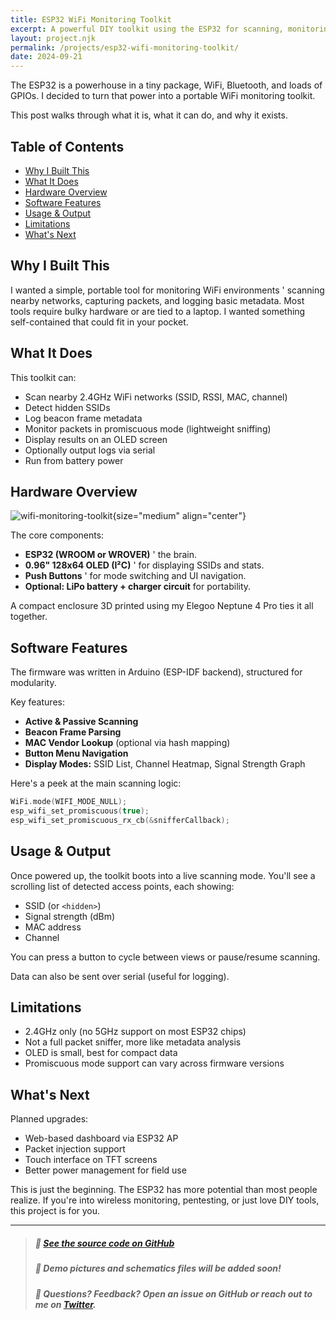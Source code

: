 ```yaml
---
title: ESP32 WiFi Monitoring Toolkit
excerpt: A powerful DIY toolkit using the ESP32 for scanning, monitoring, and analyzing WiFi networks, all from a tiny board.
layout: project.njk
permalink: /projects/esp32-wifi-monitoring-toolkit/
date: 2024-09-21
---
```


The ESP32 is a powerhouse in a tiny package, WiFi, Bluetooth, and loads of GPIOs. I decided to turn that power into a portable WiFi monitoring toolkit.

This post walks through what it is, what it can do, and why it exists.

## Table of Contents

- [Why I Built This](#why-i-built-this)
- [What It Does](#what-it-does)
- [Hardware Overview](#hardware-overview)
- [Software Features](#software-features)
- [Usage & Output](#usage--output)
- [Limitations](#limitations)
- [What's Next](#whats-next)

## Why I Built This

I wanted a simple, portable tool for monitoring WiFi environments ' scanning nearby networks, capturing packets, and logging basic metadata. Most tools require bulky hardware or are tied to a laptop. I wanted something self-contained that could fit in your pocket.

## What It Does

This toolkit can:

- Scan nearby 2.4GHz WiFi networks (SSID, RSSI, MAC, channel)
- Detect hidden SSIDs
- Log beacon frame metadata
- Monitor packets in promiscuous mode (lightweight sniffing)
- Display results on an OLED screen
- Optionally output logs via serial
- Run from battery power

## Hardware Overview

![wifi-monitoring-toolkit](/default.jpg){size="medium" align="center"}

The core components:

- **ESP32 (WROOM or WROVER)** ' the brain.
- **0.96" 128x64 OLED (I²C)** ' for displaying SSIDs and stats.
- **Push Buttons** ' for mode switching and UI navigation.
- **Optional: LiPo battery + charger circuit** for portability.

A compact enclosure 3D printed using my Elegoo Neptune 4 Pro ties it all together.

## Software Features

The firmware was written in Arduino (ESP-IDF backend), structured for modularity.

Key features:

- **Active & Passive Scanning**
- **Beacon Frame Parsing**
- **MAC Vendor Lookup** (optional via hash mapping)
- **Button Menu Navigation**
- **Display Modes:** SSID List, Channel Heatmap, Signal Strength Graph

Here's a peek at the main scanning logic:

```cpp
WiFi.mode(WIFI_MODE_NULL);
esp_wifi_set_promiscuous(true);
esp_wifi_set_promiscuous_rx_cb(&snifferCallback);
````

## Usage & Output

Once powered up, the toolkit boots into a live scanning mode. You'll see a scrolling list of detected access points, each showing:

* SSID (or `<hidden>`)
* Signal strength (dBm)
* MAC address
* Channel

You can press a button to cycle between views or pause/resume scanning.

Data can also be sent over serial (useful for logging).

## Limitations

* 2.4GHz only (no 5GHz support on most ESP32 chips)
* Not a full packet sniffer, more like metadata analysis
* OLED is small, best for compact data
* Promiscuous mode support can vary across firmware versions

## What's Next

Planned upgrades:

* Web-based dashboard via ESP32 AP
* Packet injection support
* Touch interface on TFT screens
* Better power management for field use

This is just the beginning. The ESP32 has more potential than most people realize. If you're into wireless monitoring, pentesting, or just love DIY tools, this project is for you.

---

> ##### 🔧 [See the source code on GitHub](https:\/\/github.com/4ngel2769)
> ##### 📸 Demo pictures and schematics files will be added soon!
> ##### 💬 Questions? Feedback? Open an issue on GitHub or reach out to me on [Twitter](https://twitter.com/4ngel2769).